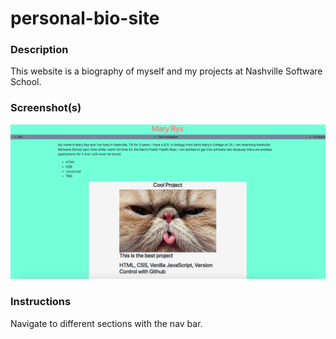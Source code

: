 # personal-bio-site

### Description
This website is a biography of myself and my projects at Nashville Software School.

### Screenshot(s)
<img src="screenshots/screenshot1.png">

### Instructions
Navigate to different sections with the nav bar. 